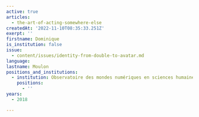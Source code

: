```yaml
---
active: true
articles:
  - the-art-of-acting-somewhere-else
createdAt: '2022-11-10T08:35:33.251Z'
exerpt: ''
firstname: Dominique
is_institution: false
issue:
  - content/issues/identity-from-double-to-avatar.md
language:
lastname: Moulon
positions_and_institutions:
  - institution: Observatoire des mondes numériques en sciences humaines (OMNSH), France
    positions:
      - ''
years:
  - 2018

---
```

